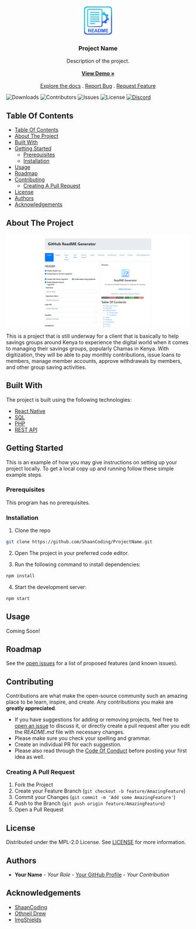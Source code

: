 <p align="center">
  <a href="https://github.com/ShaanCoding/ReadME-Generator">
    <img src="images/logo.png" alt="Logo" width="80" height="80">
  </a>

  <h3 align="center">Project Name</h3>

  <p align="center">
    Description of the project.
    <br/>
    <br/>
    <a href="https://github.com/ShaanCoding/ProjectName"><strong>View Demo »</strong></a>
    <br/>
    <br/>
    <a href="https://github.com/ShaanCoding/ProjectName">Explore the docs</a>
    .
    <a href="https://github.com/ShaanCoding/ProjectName/issues">Report Bug</a>
    .
    <a href="https://github.com/ShaanCoding/ProjectName/issues">Request Feature</a>
  </p>
</p>

![Downloads](https://img.shields.io/github/downloads/ShaanCoding/ProjectName/total) ![Contributors](https://img.shields.io/github/contributors/ShaanCoding/ProjectName?color=dark-green) ![Issues](https://img.shields.io/github/issues/ShaanCoding/ProjectName) ![License](https://img.shields.io/github/license/ShaanCoding/ProjectName) [![Discord](https://img.shields.io/discord/199663269106024449)](https://discord.gg/6Kf422a)

## Table Of Contents

- [Table Of Contents](#table-of-contents)
- [About The Project](#about-the-project)
- [Built With](#built-with)
- [Getting Started](#getting-started)
  - [Prerequisites](#prerequisites)
  - [Installation](#installation)
- [Usage](#usage)
- [Roadmap](#roadmap)
- [Contributing](#contributing)
  - [Creating A Pull Request](#creating-a-pull-request)
- [License](#license)
- [Authors](#authors)
- [Acknowledgements](#acknowledgements)

## About The Project

![Screen Shot](images/screenshot.png)

This is a project that is still underway for a client that is basically to help savings groups around Kenya to experience the digital world when it comes to managing their savings groups, popularly Chamas in Kenya. With digitization, they will be able to pay monthly contributions, issue loans to members, manage member accounts, approve withdrawals by members, and other group saving activities.

## Built With

The project is built using the following technologies:

- [React Native](https://reactnative.dev/)
- [SQL](https://www.w3schools.com/sql/)
- [PHP](https://www.php.net/)
- [REST API](https://restfulapi.net/)

## Getting Started

This is an example of how you may give instructions on setting up your project locally.
To get a local copy up and running follow these simple example steps.

### Prerequisites

This program has no prerequisites.

### Installation

1. Clone the repo

```sh
git clone https://github.com/ShaanCoding/ProjectName.git
```

2. Open The project in your preferred code editor.

3. Run the following command to install dependencies:

```sh
npm install
```

4. Start the development server:

```sh
npm start
```

## Usage

Coming Soon!

## Roadmap

See the [open issues](https://github.com/ShaanCoding/ProjectName/issues) for a list of proposed features (and known issues).

## Contributing

Contributions are what make the open-source community such an amazing place to be learn, inspire, and create. Any contributions you make are **greatly appreciated**.

- If you have suggestions for adding or removing projects, feel free to [open an issue](https://github.com/ShaanCoding/ProjectName/issues/new) to discuss it, or directly create a pull request after you edit the _README.md_ file with necessary changes.
- Please make sure you check your spelling and grammar.
- Create an individual PR for each suggestion.
- Please also read through the [Code Of Conduct](https://github.com/ShaanCoding/ProjectName/blob/main/CODE_OF_CONDUCT.md) before posting your first idea as well.

### Creating A Pull Request

1. Fork the Project
2. Create your Feature Branch (`git checkout -b feature/AmazingFeature`)
3. Commit your Changes (`git commit -m 'Add some AmazingFeature'`)
4. Push to the Branch (`git push origin feature/AmazingFeature`)
5. Open a Pull Request

## License

Distributed under the MPL-2.0 License. See [LICENSE](https://github.com/ShaanCoding/ProjectName/blob/main/LICENSE.md) for more information.

## Authors

- **Your Name** - _Your Role_ - [Your GitHub Profile](https://github.com/your-profile/) - _Your Contribution_

## Acknowledgements

- [ShaanCoding](https://github.com/ShaanCoding/)
- [Othneil Drew](https://github.com/othneildrew/Best-README-Template)
- [ImgShields](https://shields.io/)
